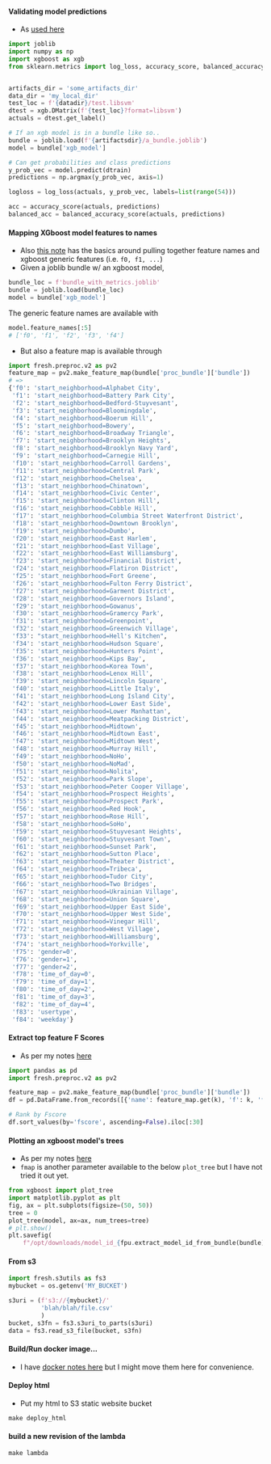 


#### Validating model predictions
* As [used here](https://github.com/namoopsoo/learn-citibike/blob/2020-revisit/notes/2020-07-16-local.md#i-would-like-to-get-the-train-acc-too-to-better-understand-the-overunder-aka-the-overfittingunderfitting)

```python
import joblib
import numpy as np
import xgboost as xgb
from sklearn.metrics import log_loss, accuracy_score, balanced_accuracy_score


artifacts_dir = 'some_artifacts_dir'
data_dir = 'my_local_dir'
test_loc = f'{datadir}/test.libsvm'
dtest = xgb.DMatrix(f'{test_loc}?format=libsvm')
actuals = dtest.get_label()

# If an xgb model is in a bundle like so..
bundle = joblib.load(f'{artifactsdir}/a_bundle.joblib')
model = bundle['xgb_model']

# Can get probabilities and class predictions
y_prob_vec = model.predict(dtrain)
predictions = np.argmax(y_prob_vec, axis=1)

logloss = log_loss(actuals, y_prob_vec, labels=list(range(54)))

acc = accuracy_score(actuals, predictions)
balanced_acc = balanced_accuracy_score(actuals, predictions)

```

#### Mapping XGboost model features to names
* Also [this note](https://github.com/namoopsoo/learn-citibike/blob/master/notes/2020-07-26-feature-importances.md) has the basics around pulling together feature names and xgboost generic features (i.e. `f0, f1, ...`)
* Given a joblib bundle w/ an xgboost model,

```python
bundle_loc = f'bundle_with_metrics.joblib'
bundle = joblib.load(bundle_loc)
model = bundle['xgb_model']
```

The generic feature names are available with

```python
model.feature_names[:5]
# ['f0', 'f1', 'f2', 'f3', 'f4']
```
* But also a feature map is available through
```python
import fresh.preproc.v2 as pv2
feature_map = pv2.make_feature_map(bundle['proc_bundle']['bundle'])
# =>
{'f0': 'start_neighborhood=Alphabet City',
 'f1': 'start_neighborhood=Battery Park City',
 'f2': 'start_neighborhood=Bedford-Stuyvesant',
 'f3': 'start_neighborhood=Bloomingdale',
 'f4': 'start_neighborhood=Boerum Hill',
 'f5': 'start_neighborhood=Bowery',
 'f6': 'start_neighborhood=Broadway Triangle',
 'f7': 'start_neighborhood=Brooklyn Heights',
 'f8': 'start_neighborhood=Brooklyn Navy Yard',
 'f9': 'start_neighborhood=Carnegie Hill',
 'f10': 'start_neighborhood=Carroll Gardens',
 'f11': 'start_neighborhood=Central Park',
 'f12': 'start_neighborhood=Chelsea',
 'f13': 'start_neighborhood=Chinatown',
 'f14': 'start_neighborhood=Civic Center',
 'f15': 'start_neighborhood=Clinton Hill',
 'f16': 'start_neighborhood=Cobble Hill',
 'f17': 'start_neighborhood=Columbia Street Waterfront District',
 'f18': 'start_neighborhood=Downtown Brooklyn',
 'f19': 'start_neighborhood=Dumbo',
 'f20': 'start_neighborhood=East Harlem',
 'f21': 'start_neighborhood=East Village',
 'f22': 'start_neighborhood=East Williamsburg',
 'f23': 'start_neighborhood=Financial District',
 'f24': 'start_neighborhood=Flatiron District',
 'f25': 'start_neighborhood=Fort Greene',
 'f26': 'start_neighborhood=Fulton Ferry District',
 'f27': 'start_neighborhood=Garment District',
 'f28': 'start_neighborhood=Governors Island',
 'f29': 'start_neighborhood=Gowanus',
 'f30': 'start_neighborhood=Gramercy Park',
 'f31': 'start_neighborhood=Greenpoint',
 'f32': 'start_neighborhood=Greenwich Village',
 'f33': "start_neighborhood=Hell's Kitchen",
 'f34': 'start_neighborhood=Hudson Square',
 'f35': 'start_neighborhood=Hunters Point',
 'f36': 'start_neighborhood=Kips Bay',
 'f37': 'start_neighborhood=Korea Town',
 'f38': 'start_neighborhood=Lenox Hill',
 'f39': 'start_neighborhood=Lincoln Square',
 'f40': 'start_neighborhood=Little Italy',
 'f41': 'start_neighborhood=Long Island City',
 'f42': 'start_neighborhood=Lower East Side',
 'f43': 'start_neighborhood=Lower Manhattan',
 'f44': 'start_neighborhood=Meatpacking District',
 'f45': 'start_neighborhood=Midtown',
 'f46': 'start_neighborhood=Midtown East',
 'f47': 'start_neighborhood=Midtown West',
 'f48': 'start_neighborhood=Murray Hill',
 'f49': 'start_neighborhood=NoHo',
 'f50': 'start_neighborhood=NoMad',
 'f51': 'start_neighborhood=Nolita',
 'f52': 'start_neighborhood=Park Slope',
 'f53': 'start_neighborhood=Peter Cooper Village',
 'f54': 'start_neighborhood=Prospect Heights',
 'f55': 'start_neighborhood=Prospect Park',
 'f56': 'start_neighborhood=Red Hook',
 'f57': 'start_neighborhood=Rose Hill',
 'f58': 'start_neighborhood=SoHo',
 'f59': 'start_neighborhood=Stuyvesant Heights',
 'f60': 'start_neighborhood=Stuyvesant Town',
 'f61': 'start_neighborhood=Sunset Park',
 'f62': 'start_neighborhood=Sutton Place',
 'f63': 'start_neighborhood=Theater District',
 'f64': 'start_neighborhood=Tribeca',
 'f65': 'start_neighborhood=Tudor City',
 'f66': 'start_neighborhood=Two Bridges',
 'f67': 'start_neighborhood=Ukrainian Village',
 'f68': 'start_neighborhood=Union Square',
 'f69': 'start_neighborhood=Upper East Side',
 'f70': 'start_neighborhood=Upper West Side',
 'f71': 'start_neighborhood=Vinegar Hill',
 'f72': 'start_neighborhood=West Village',
 'f73': 'start_neighborhood=Williamsburg',
 'f74': 'start_neighborhood=Yorkville',
 'f75': 'gender=0',
 'f76': 'gender=1',
 'f77': 'gender=2',
 'f78': 'time_of_day=0',
 'f79': 'time_of_day=1',
 'f80': 'time_of_day=2',
 'f81': 'time_of_day=3',
 'f82': 'time_of_day=4',
 'f83': 'usertype',
 'f84': 'weekday'}
```

#### Extract top feature F Scores
* As per my notes [here](https://github.com/namoopsoo/learn-citibike/blob/master/notes/2020-10-21-look-at-model-plot.md)
```python
import pandas as pd
import fresh.preproc.v2 as pv2

feature_map = pv2.make_feature_map(bundle['proc_bundle']['bundle'])
df = pd.DataFrame.from_records([{'name': feature_map.get(k), 'f': k, 'fscore': v} for (k,v) in model.get_fscore().items()])

# Rank by Fscore
df.sort_values(by='fscore', ascending=False).iloc[:30]
```

#### Plotting an xgboost model's trees
* As per my notes [here](https://github.com/namoopsoo/learn-citibike/blob/master/notes/2020-10-21-look-at-model-plot.md)
* `fmap` is another parameter available to the below `plot_tree` but I have not tried it out yet. 
```python
from xgboost import plot_tree
import matplotlib.pyplot as plt
fig, ax = plt.subplots(figsize=(50, 50))
tree = 0
plot_tree(model, ax=ax, num_trees=tree)
# plt.show()
plt.savefig(
    f"/opt/downloads/model_id_{fpu.extract_model_id_from_bundle(bundle)}_tree{tree}.png")
```

#### From s3

```python
import fresh.s3utils as fs3
mybucket = os.getenv('MY_BUCKET')

s3uri = (f's3://{mybucket}/'
         'blah/blah/file.csv'
         )
bucket, s3fn = fs3.s3uri_to_parts(s3uri)
data = fs3.read_s3_file(bucket, s3fn)
```


#### Build/Run docker image...
* I have [docker notes here](notes/2020-06-07-local-docker-notes.md) but I might move them here for convenience.


#### Deploy html
* Put my html to S3 static website bucket

```
make deploy_html
```

#### build a new revision of the lambda
```
make lambda
```
